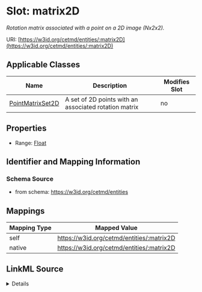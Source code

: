 

# Slot: matrix2D


_Rotation matrix associated with a point on a 2D image (Nx2x2)._





URI: [https://w3id.org/cetmd/entities/:matrix2D](https://w3id.org/cetmd/entities/:matrix2D)



<!-- no inheritance hierarchy -->





## Applicable Classes

| Name | Description | Modifies Slot |
| --- | --- | --- |
| [PointMatrixSet2D](PointMatrixSet2D.md) | A set of 2D points with an associated rotation matrix |  no  |







## Properties

* Range: [Float](Float.md)





## Identifier and Mapping Information







### Schema Source


* from schema: https://w3id.org/cetmd/entities




## Mappings

| Mapping Type | Mapped Value |
| ---  | ---  |
| self | https://w3id.org/cetmd/entities/:matrix2D |
| native | https://w3id.org/cetmd/entities/:matrix2D |




## LinkML Source

<details>
```yaml
name: matrix2D
description: Rotation matrix associated with a point on a 2D image (Nx2x2).
from_schema: https://w3id.org/cetmd/entities
rank: 1000
array:
  exact_number_dimensions: 3
  dimensions:
  - alias: N
    minimum_cardinality: 1
  - alias: xy
    exact_cardinality: 2
  - alias: xy
    exact_cardinality: 2
alias: matrix2D
domain_of:
- PointMatrixSet2D
range: float

```
</details>